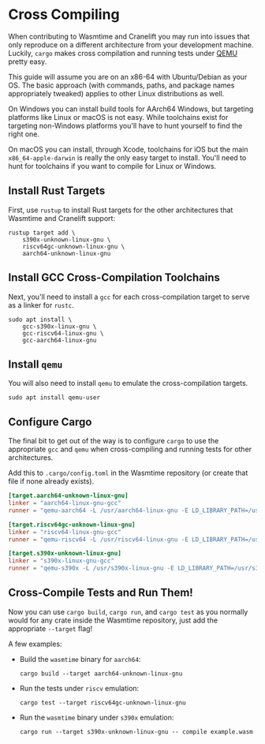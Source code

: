 # Cross Compiling

When contributing to Wasmtime and Cranelift you may run into issues that only
reproduce on a different architecture from your development machine. Luckily,
`cargo` makes cross compilation and running tests under [QEMU] pretty easy.

[QEMU]: https://www.qemu.org/

This guide will assume you are on an x86-64 with Ubuntu/Debian as your OS. The
basic approach (with commands, paths, and package names appropriately tweaked)
applies to other Linux distributions as well.

On Windows you can install build tools for AArch64 Windows, but targeting
platforms like Linux or macOS is not easy. While toolchains exist for targeting
non-Windows platforms you'll have to hunt yourself to find the right one.

On macOS you can install, through Xcode, toolchains for iOS but the main
`x86_64-apple-darwin` is really the only easy target to install. You'll need to
hunt for toolchains if you want to compile for Linux or Windows.

## Install Rust Targets

First, use `rustup` to install Rust targets for the other architectures that
Wasmtime and Cranelift support:

```console
rustup target add \
    s390x-unknown-linux-gnu \
    riscv64gc-unknown-linux-gnu \
    aarch64-unknown-linux-gnu
```

## Install GCC Cross-Compilation Toolchains

Next, you'll need to install a `gcc` for each cross-compilation target to serve
as a linker for `rustc`.

```console
sudo apt install \
    gcc-s390x-linux-gnu \
    gcc-riscv64-linux-gnu \
    gcc-aarch64-linux-gnu
```

## Install `qemu`

You will also need to install `qemu` to emulate the cross-compilation targets.

```console
sudo apt install qemu-user
```

## Configure Cargo

The final bit to get out of the way is to configure `cargo` to use the
appropriate `gcc` and `qemu` when cross-compiling and running tests for other
architectures.

Add this to `.cargo/config.toml` in the Wasmtime repository (or create that file
if none already exists).

```toml
[target.aarch64-unknown-linux-gnu]
linker = "aarch64-linux-gnu-gcc"
runner = "qemu-aarch64 -L /usr/aarch64-linux-gnu -E LD_LIBRARY_PATH=/usr/aarch64-linux-gnu/lib -E WASMTIME_TEST_NO_HOG_MEMORY=1"

[target.riscv64gc-unknown-linux-gnu]
linker = "riscv64-linux-gnu-gcc"
runner = "qemu-riscv64 -L /usr/riscv64-linux-gnu -E LD_LIBRARY_PATH=/usr/riscv64-linux-gnu/lib -E WASMTIME_TEST_NO_HOG_MEMORY=1"

[target.s390x-unknown-linux-gnu]
linker = "s390x-linux-gnu-gcc"
runner = "qemu-s390x -L /usr/s390x-linux-gnu -E LD_LIBRARY_PATH=/usr/s390x-linux-gnu/lib -E WASMTIME_TEST_NO_HOG_MEMORY=1"
```

## Cross-Compile Tests and Run Them!

Now you can use `cargo build`, `cargo run`, and `cargo test` as you normally
would for any crate inside the Wasmtime repository, just add the appropriate
`--target` flag!

A few examples:

* Build the `wasmtime` binary for `aarch64`:

  ```console
  cargo build --target aarch64-unknown-linux-gnu
  ```

* Run the tests under `riscv` emulation:

  ```console
  cargo test --target riscv64gc-unknown-linux-gnu
  ```

* Run the `wasmtime` binary under `s390x` emulation:

  ```console
  cargo run --target s390x-unknown-linux-gnu -- compile example.wasm
  ```
